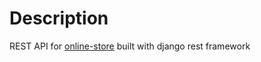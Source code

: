 # Description

REST API for [online-store](https://github.com/Belalsalah74/online-store) built with django rest framework
